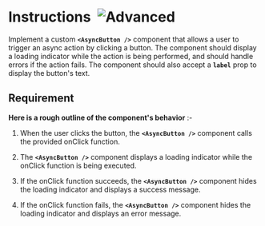 # Instructions&nbsp; ![Advanced](https://img.shields.io/badge/Advanced-yellow)

Implement a custom **`<AsyncButton />`** component that allows a user to trigger an async action by clicking a button. The component should display a loading indicator while the action is being performed, and should handle errors if the action fails. The component should also accept a **`label`** prop to display the button's text.

## Requirement

**Here is a rough outline of the component's behavior** :-

1. When the user clicks the button, the **`<AsyncButton />`** component calls the provided onClick function.

2. The **`<AsyncButton />`** component displays a loading indicator while the onClick function is being executed.

3. If the onClick function succeeds, the **`<AsyncButton />`** component hides the loading indicator and displays a success message.

4. If the onClick function fails, the **`<AsyncButton />`** component hides the loading indicator and displays an error message.
